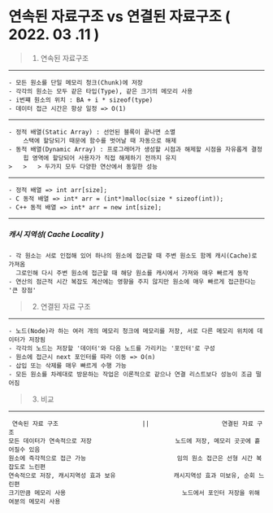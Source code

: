 연속된 자료구조 vs 연결된 자료구조 ( 2022. 03 .11 )
===============================

> 1) 연속된 자료구조
-------------------

    - 모든 원소를 단일 메모리 청크(Chunk)에 저장
    - 각각의 원소는 모두 같은 타입(Type), 같은 크기의 메모리 사용
    - i번쨰 원소의 위치 : BA + i * sizeof(type)
    - 데이터 접근 시간은 항상 일정 => O(1)
- - -
    - 정적 배열(Static Array) : 선언된 블록이 끝나면 소멸
        스택에 할당되기 때문에 함수를 벗어날 때 자동으로 해제
    - 동적 배열(Dynamic Array) : 프로그래머가 생성할 시점과 해제할 시점을 자유롭게 결정
        힙 영역에 할당되어 사용자가 직접 해제하기 전까지 유지
    >   >   > 두가지 모두 다양한 연산에서 동일한 성능
- - -
    - 정적 배열 => int arr[size];
    - C 동적 배열 => int* arr = (int*)malloc(size * sizeof(int));
    - C++ 동적 배열 => int* arr = new int[size];
- - -
##### 캐시 지역성( Cache Locality )
    - 각 원소는 서로 인접해 있어 하나의 원소에 접근할 때 주변 원소도 함께 캐시(Cache)로 가져옴
      그로인해 다시 주변 원소에 접근할 때 해당 원소를 캐시에서 가져와 매우 빠르게 동작
    - 연산의 점근적 시간 복잡도 계산에는 영향을 주지 않지만 원소에 매우 빠르게 접근한다는 '큰 장점'


> 2) 연결된 자료 구조
--------------------

    - 노드(Node)라 하는 여러 개의 메모리 청크에 메모리를 저장, 서로 다른 메모리 위치에 데이터가 저장됨
    - 각각의 노드는 저장할 '데이터'와 다음 노드를 가리키는 '포인터'로 구성
    - 원소에 접근시 next 포인터를 따라 이동 => O(n)
    - 삽입 또는 삭제를 매우 빠르게 수행 가능
    - 모든 원소를 차례대로 방문하는 작업은 이론적으로 같으나 연결 리스트보다 성능이 조금 떨어짐

> 3) 비교
---------

     연속된 자료 구조                       ||                    연결된 자료 구조
    모든 데이터가 연속적으로 저장                       노드에 저장, 메모리 곳곳에 흩어질수 있음
    원소에 즉각적으로 접근 가능                         임의 원소 접근은 선형 시간 복잡도로 느린편
    연속적으로 저장, 캐시지역성 효과 보유                캐시지역성 효과 미보유, 순회 느린편
    크기만큼 메모리 사용                                노드에서 포인터 저장을 위해 여분의 메모리 사용
